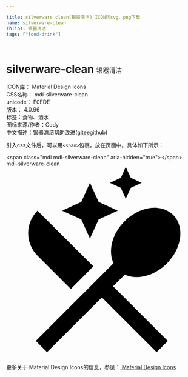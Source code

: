 ```yaml
---

title: silverware clean(银器清洁) ICON转svg、png下载
name: silverware-clean
zhTips: 银器清洁
tags: ["food-drink"]

---
```


# silverware-clean  <small style="font-size: 60%;font-weight: 100">银器清洁</small>


<div class="detail-page">
<p>
<span>
ICON库：
<span class="badge-secondary badge">Material Design Icons</span> 
</span>
<br/>
<span>
CSS名称：
<span class="badge-secondary badge">mdi-silverware-clean</span> 
</span>
<br/>
<span>
unicode：
<span class="badge-secondary badge">F0FDE</span> 
<copy-btn content='F0FDE' btn-title=""></copy-btn>
<copy-btn :content='String.fromCodePoint(parseInt("F0FDE", 16))' btn-title="复制U"></copy-btn>
</span>
<br/>
<span>
版本：
<span class="badge-secondary badge">4.0.96</span> 
</span><br/><span>标签：<span class="badge-light badge"><router-link to="/tags/food-drink.html">食物、酒水</router-link></span></span>
<br/>
<span>图标来源/作者：<span class="badge-light badge">Cody</span></span> 
<br/>
<span class="zh-detail">中文描述：<span class="badge-primary badge">银器清洁</span><span class="help-link"><span>帮助改进</span>(<a href="https://gitee.com/liuwave/icon-helper/edit/master/json/material/silverware-clean.json" target="_blank" rel="noopener noreferrer">gitee</a><a href="https://github.com/liuwave/icon-helper/edit/master/json/material/silverware-clean.json" target="_blank" rel="noopener noreferrer">github</a></span>)</span><br/>
</p>
</div>
<div class="alert alert-dark">
  <i class="mdi mdi-silverware-clean mdi-48px"></i>
  <i class="mdi mdi-silverware-clean mdi-36px"></i>
  <i class="mdi mdi-silverware-clean mdi-24px"></i>
  <i class="mdi mdi-silverware-clean mdi-18px"></i>
</div>
<div>
  <p>引入css文件后，可以用<code>&lt;span&gt;</code>包裹，放在页面中。具体如下所示：    
  </p>
  <div class="alert alert-primary" style="font-size: 14px">
    &lt;span class="mdi mdi-silverware-clean" aria-hidden="true"&gt;&lt;/span&gt;
    <copy-btn content='<span class="mdi mdi-silverware-clean" aria-hidden="true"></span>'></copy-btn>
  </div>
  <div class="alert alert-secondary">
    <i class="mdi mdi-silverware-clean"
    style="font-size: 24px"
    aria-hidden="true"></i> mdi-silverware-clean
    <copy-btn content="mdi-silverware-clean" btn-title="复制图标名称"></copy-btn>
  </div>
</div>
<div id="svg" class="svg-wrap">
<svg xmlns="http://www.w3.org/2000/svg" viewBox="0 0 24 24"><path d="M15 0L14.38 1.37L13 2L14.38 2.63L15 4L15.63 2.63L17 2L15.63 1.37L15 0M10.5 2L9.41 4.41L7 5.5L9.41 6.59L10.5 9L11.6 6.59L14 5.5L11.6 4.41L10.5 2M18.89 5.14C17.56 5.06 16.04 5.65 14.84 6.84C13.25 8.43 12.75 10.58 13.46 12.11L3.7 21.87L5.11 23.28L12 16.41L18.88 23.29L20.29 21.88L13.41 15L14.88 13.53C16.41 14.24 18.56 13.74 20.15 12.15C22.06 10.24 22.43 7.5 20.96 6.03C20.41 5.5 19.68 5.19 18.89 5.14M3.91 5.5C2.35 7.06 2.35 9.59 3.91 11.16L8.1 15.34L10.93 12.5L3.91 5.5Z" /></svg>
</div>
<detail full-name='mdi-silverware-clean'></detail>
    
<div><p>更多关于 Material Design Icons的信息，参见：<a target="_blank" href="https://iconhelper.cn/material.html"> Material Design Icons</a>
</p></div>
